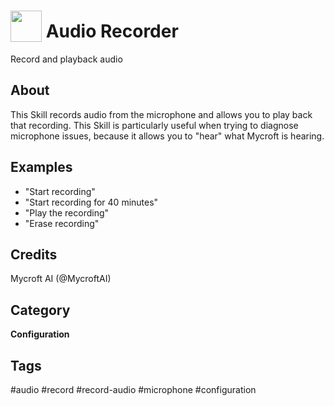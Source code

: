# <img src='https://rawgit.com/FortAwesome/Font-Awesome/master/svgs/solid/microphone.svg' card_color='#22a7f0' width='50' height='50' style='vertical-align:bottom'/> Audio Recorder
Record and playback audio

## About
This Skill records audio from the microphone and allows you to play back that recording. This Skill is particularly useful when trying to diagnose microphone issues, because it allows you to "hear" what Mycroft is hearing.

## Examples
* "Start recording"
* "Start recording for 40 minutes"
* "Play the recording"
* "Erase recording"

## Credits
Mycroft AI (@MycroftAI)

## Category
**Configuration**

## Tags
#audio
#record
#record-audio
#microphone
#configuration
